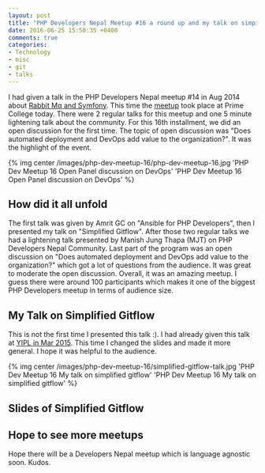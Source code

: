```yaml
---
layout: post
title: "PHP Developers Nepal Meetup #16 a round up and my talk on simpilfied gitflow"
date: 2016-06-25 15:50:35 +0400
comments: true
categories:
- Technology
- misc
- git
- talks
---
```


I had given a talk in the PHP Developers Nepal meetup #14 in Aug 2014 about [Rabbit Mq and Symfony](http://geshan.com.np/blog/2014/08/basic-overview-of-message-queues-rabbit/).
This time the [meetup](http://developers-nepal.github.io/php/meetups/25-Jun-2016/) took place at
Prime College today. There were 2 regular talks for this meetup and one 5 minute lightening
talk about the community. For this 16th installment, we did an open discussion for the first time.
The topic of open discussion was "Does automated deployment and DevOps add value to the organization?".
It was the highlight of the event.

{% img center /images/php-dev-meetup-16/php-dev-meetup-16.jpg 'PHP Dev Meetup 16 Open Panel discussion on DevOps' 'PHP Dev Meetup 16 Open Panel discussion on DevOps' %}

<!-- more -->

## How did it all unfold

The first talk was given by Amrit GC on "Ansible for PHP Developers", then I presented my talk on "Simplified Gitflow".
After those two regular talks we had a lightening talk presented by Manish Jung Thapa (MJT) on PHP Developers Nepal Community.
Last part of the program was an open discussion on "Does automated deployment and DevOps add value to the organization?" which
got a lot of questions from the audience. It was great to moderate the open discussion. Overall, it was an amazing meetup. I guess
there were around 100 participants which makes it one of the biggest PHP Developers meetup in terms of audience size.

## My Talk on Simplified Gitflow

This is not the first time I presented this talk :). I had already given this talk at [YIPL in Mar 2015](http://geshan.com.np/blog/2015/09/how-to-use-simplified-gitflow-branching-model-video/).
This time I changed the slides and made it more general. I hope it was helpful to the audience.

{% img center /images/php-dev-meetup-16/simplified-gitflow-talk.jpg 'PHP Dev Meetup 16 My talk on simplified gitflow' 'PHP Dev Meetup 16 My talk on simplified gitflow' %}

## Slides of Simplified Gitflow

<script async class="speakerdeck-embed" data-id="acdf3ecb8fd84007b33113d906e5dd3c" data-ratio="1.77777777777778" src="//speakerdeck.com/assets/embed.js"></script>

## Hope to see more meetups

Hope there will be a Developers Nepal meetup which is language agnostic soon. Kudos.
